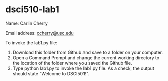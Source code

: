 # dsci510-lab1
Name: Carlin Cherry

Email address: ccherry@usc.edu

To invoke the lab1.py file:

  1. Download this folder from Github and save to a folder on your computer.
  2. Open a Command Prompt and change the current working directory to the location of the folder where you saved the Github file.
  3. Type python lab1.py to invoke the lab1.py file. As a check, the output should state "Welcome to DSCI501!". 
